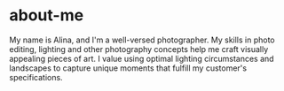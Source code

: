 # about-me
My name is Alina, and I'm a well-versed photographer. My skills in photo editing, lighting and other photography concepts help me craft visually appealing pieces of art. I value using optimal lighting circumstances and landscapes to capture unique moments that fulfill my customer's specifications.
